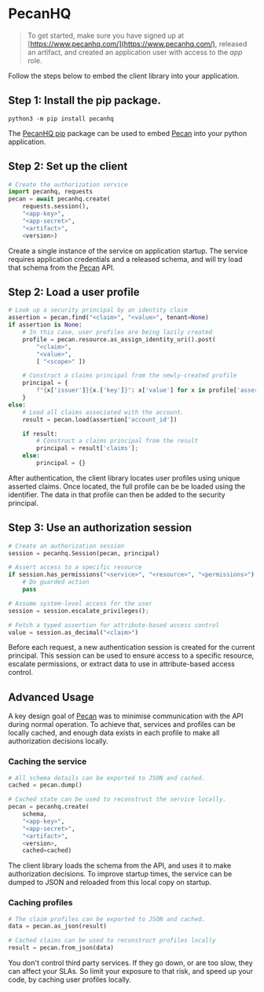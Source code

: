 # PecanHQ

> To get started, make sure you have signed up at [https://www.pecanhq.com/](https://www.pecanhq.com/), released an artifact, and created an application user with access to the *app* role.

Follow the steps below to embed the client library into your application.

## Step 1: Install the pip package.

```shell
python3 -m pip install pecanhq
```

The [PecanHQ pip](https://pypi.org/project/pecanhq/) package can be used to embed [Pecan](https://www.pecanhq.com/) into your python application.

## Step 2: Set up the client

```python
# Create the authorization service
import pecanhq, requests
pecan = await pecanhq.create(
    requests.session(),
    "<app-key>",
    "<app-secret>",
    "<artifact>",
    <version>)
```

Create a single instance of the service on application startup. The service requires application credentials and a released schema, and will try load that schema from the [Pecan](https://www.pecanhq.com/) API.

## Step 2: Load a user profile

```python
# Look up a security principal by an identity claim
assertion = pecan.find("<claim>", "<value>", tenant=None)
if assertion is None:
    # In this case, user profiles are being lazily created
    profile = pecan.resource.as_assign_identity_uri().post(
        "<claim>",
        "<value>",
        [ "<scope>" ])

    # Construct a claims principal from the newly-created profile
    principal = {
        f"{x['issuer']}{x.['key']}": x['value'] for x in profile['assertions']
    }
else:
    # Load all claims associated with the account.
    result = pecan.load(assertion['account_id'])

    if result:
        # Construct a claims principal from the result
        principal = result['claims'];
    else:
        principal = {}
```

After authentication, the client library locates user profiles using unique asserted claims. Once located, the full profile can be be loaded using the identifier. The data in that profile can then be added to the security principal.

## Step 3: Use an authorization session

```python
# Create an authorization session
session = pecanhq.Session(pecan, principal)

# Assert access to a specific resource
if session.has_permissions("<service>", "<resource>", "<permissions>"):
    # Do guarded action
    pass

# Assume system-level access for the user
session = session.escalate_privileges();

# Fetch a typed assertion for attribute-based access control
value = session.as_decimal("<claim>")
```

Before each request, a new authentication session is created for the current principal. This session can be used to ensure access to a specific resource, escalate permissions, or extract data to use in attribute-based access control.

## Advanced Usage

A key design goal of [Pecan](https://www.pecanhq.com/) was to minimise communication with the API during normal operation. To achieve that, services and profiles can be locally cached, and enough data exists in each profile to make all authorization decisions locally.

### Caching the service

```python
# All schema details can be exported to JSON and cached.
cached = pecan.dump()

# Cached state can be used to reconstruct the service locally.
pecan = pecanhq.create(
    schema,
    "<app-key>",
    "<app-secret>",
    "<artifact>",
    <version>,
    cached=cached)
```

The client library loads the schema from the API, and uses it to make authorization decisions. To improve startup times, the service can be dumped to JSON and reloaded from this local copy on startup.

### Caching profiles

```python
# The claim profiles can be exported to JSON and cached.
data = pecan.as_json(result)

# Cached claims can be used to reconstruct profiles locally
result = pecan.from_json(data)
```

You don't control third party services. If they go down, or are too slow, they can affect your SLAs. So limit your exposure to that risk, and speed up your code, by caching user profiles locally.